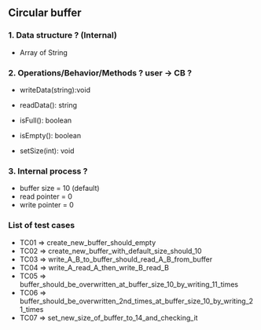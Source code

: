 ## Circular buffer

### 1. Data structure ? (Internal)
+ Array of String

### 2. Operations/Behavior/Methods ?  user -> CB ?
+ writeData(string):void
+ readData(): string
+ isFull(): boolean
+ isEmpty(): boolean

+ setSize(int): void

### 3. Internal process ?
+ buffer size = 10 (default)
+ read pointer = 0
+ write pointer = 0

### List of test cases
+ TC01 => create_new_buffer_should_empty
+ TC02 => create_new_buffer_with_default_size_should_10
+ TC03 => write_A_B_to_buffer_should_read_A_B_from_buffer
+ TC04 => write_A_read_A_then_write_B_read_B
+ TC05 => buffer_should_be_overwritten_at_buffer_size_10_by_writing_11_times
+ TC06 => buffer_should_be_overwritten_2nd_times_at_buffer_size_10_by_writing_21_times
+ TC07 => set_new_size_of_buffer_to_14_and_checking_it
